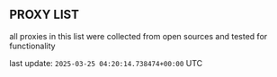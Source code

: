## PROXY LIST

all proxies in this list were collected from open sources and tested for functionality

last update: `2025-03-25 04:20:14.738474+00:00` UTC
